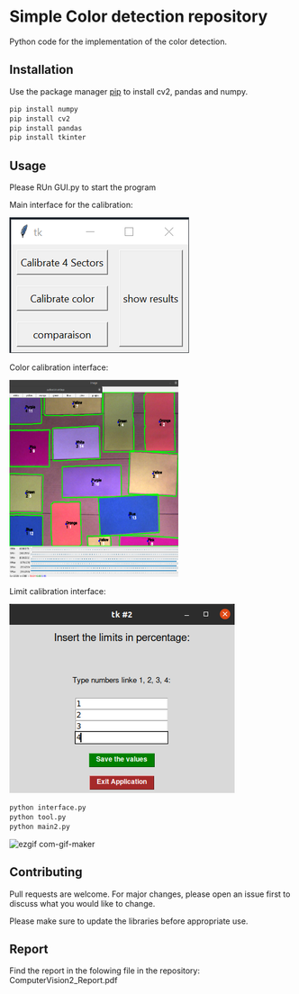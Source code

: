 # Simple Color detection repository

Python code for the implementation of the color detection.

## Installation

Use the package manager [pip](https://pip.pypa.io/en/stable/) to install cv2, pandas and numpy.

```bash
pip install numpy
pip install cv2
pip install pandas
pip install tkinter
```

## Usage
Please RUn GUI.py to start the program

Main interface for the calibration:

![](images_interfaces_color/Calibration_Interface.png)

Color calibration interface:

<img src="images_interfaces_color/calibrate.png" width="300" height="350">

Limit calibration interface:

![](images_interfaces_color/Limits.png)


```python
python interface.py
python tool.py
python main2.py
```
![ezgif com-gif-maker](https://user-images.githubusercontent.com/52639144/198855087-6633204f-cc0c-4e47-8a90-bdd5414c5440.gif)

## Contributing
Pull requests are welcome. For major changes, please open an issue first to discuss what you would like to change.

Please make sure to update the libraries before appropriate use.

## Report
Find the report in the folowing file in the repository:
ComputerVision2_Report.pdf



